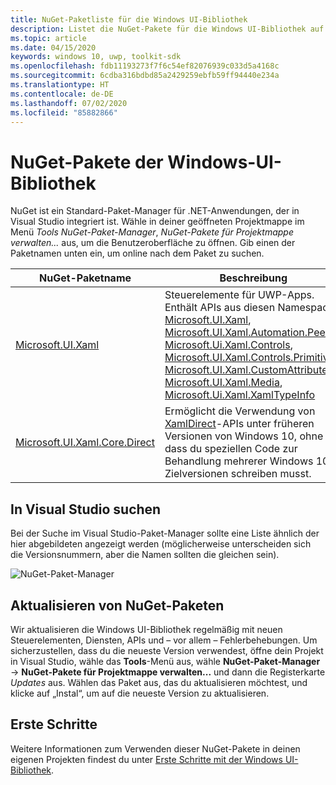 ```yaml
---
title: NuGet-Paketliste für die Windows UI-Bibliothek
description: Listet die NuGet-Pakete für die Windows UI-Bibliothek auf
ms.topic: article
ms.date: 04/15/2020
keywords: windows 10, uwp, toolkit-sdk
ms.openlocfilehash: fdb11193273f7f6c54ef82076939c033d5a4168c
ms.sourcegitcommit: 6cdba316bdbd85a2429259ebfb59ff94440e234a
ms.translationtype: HT
ms.contentlocale: de-DE
ms.lasthandoff: 07/02/2020
ms.locfileid: "85882866"
---
```

# <a name="windows-ui-library-nuget-packages"></a>NuGet-Pakete der Windows-UI-Bibliothek

NuGet ist ein Standard-Paket-Manager für .NET-Anwendungen, der in Visual Studio integriert ist. Wähle in deiner geöffneten Projektmappe im Menü *Tools* *NuGet-Paket-Manager*, *NuGet-Pakete für Projektmappe verwalten...* aus, um die Benutzeroberfläche zu öffnen.  Gib einen der Paketnamen unten ein, um online nach dem Paket zu suchen.

| NuGet-Paketname | Beschreibung |
| --- | --- |
| [Microsoft.UI.Xaml](https://www.nuget.org/packages/Microsoft.UI.Xaml/) | Steuerelemente für UWP-Apps. Enthält APIs aus diesen Namespaces: [Microsoft.UI.Xaml](/uwp/api/microsoft.ui.xaml), [Microsoft.UI.Xaml.Automation.Peers](/uwp/api/microsoft.ui.xaml.automation.peers), [Microsoft.Ui.Xaml.Controls](/uwp/api/microsoft.ui.xaml.controls), [Microsoft.UI.Xaml.Controls.Primitives](/uwp/api/microsoft.ui.xaml.controls.primitives), [Microsoft.UI.Xaml.CustomAttributes](/uwp/api/microsoft.ui.xaml.customattributes), [Microsoft.UI.Xaml.Media](/uwp/api/microsoft.ui.xaml.media), [Microsoft.Ui.Xaml.XamlTypeInfo](/uwp/api/microsoft.ui.xaml.xamltypeinfo) |
| [Microsoft.UI.Xaml.Core.Direct](https://www.nuget.org/packages/Microsoft.UI.Xaml.Core.Direct) | Ermöglicht die Verwendung von [XamlDirect](/uwp/api/microsoft.ui.xaml.core.direct.xamldirect)-APIs unter früheren Versionen von Windows 10, ohne dass du speziellen Code zur Behandlung mehrerer Windows 10-Zielversionen schreiben musst. |


## <a name="search-in-visual-studio"></a>In Visual Studio suchen

Bei der Suche im Visual Studio-Paket-Manager sollte eine Liste ähnlich der hier abgebildeten angezeigt werden (möglicherweise unterscheiden sich die Versionsnummern, aber die Namen sollten die gleichen sein).

![NuGet-Paket-Manager](images/NugetPackages.png)

## <a name="update-nuget-packages"></a>Aktualisieren von NuGet-Paketen

Wir aktualisieren die Windows UI-Bibliothek regelmäßig mit neuen Steuerelementen, Diensten, APIs und – vor allem – Fehlerbehebungen. Um sicherzustellen, dass du die neueste Version verwendest, öffne dein Projekt in Visual Studio, wähle das **Tools**-Menü aus, wähle **NuGet-Paket-Manager** -> **NuGet-Pakete für Projektmappe verwalten...** und dann die Registerkarte *Updates* aus. Wählen das Paket aus, das du aktualisieren möchtest, und klicke auf „Instal“, um auf die neueste Version zu aktualisieren.

## <a name="getting-started"></a>Erste Schritte

Weitere Informationen zum Verwenden dieser NuGet-Pakete in deinen eigenen Projekten findest du unter [Erste Schritte mit der Windows UI-Bibliothek](getting-started.md).
